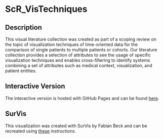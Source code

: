 # ScR_VisTechniques
## Description
This visual literature collection was created as part of a scoping review on the topic of visualization techniques of time-oriented data for the 
comparison of single patients to multiple patients or cohorts. Our literature collection provides a selection of attributes to see the usage of specific 
visualization techniques and enables cross-filtering to identify systems combining a set of attributes such as medical context, visualization, and patient entities.

## Interactive Version
The interactive version is hosted with GitHub Pages and can be found [here](https://imi-hd.github.io/ComPatiVis/).

## SurVis
This visualization was created with SurVis by Fabian Beck and can be recreated using [these](https://github.com/fabian-beck/survis) instructions.
